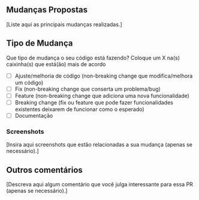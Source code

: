 ## Mudanças Propostas

[Liste aqui as principais mudanças realizadas.]

## Tipo de Mudança

Que tipo de mudança o seu código está fazendo? Coloque um X na(s) caixinha(s) que está(ão) mais de acordo

- [ ] Ajuste/melhoria de código (non-breaking change que modifica/melhora um código)
- [ ] Fix (non-breaking change que conserta um problema/bug)
- [ ] Feature (non-breaking change que adiciona uma nova funcionalidade)
- [ ] Breaking change (fix ou feature que pode fazer funcionalidades existentes deixarem de funcionar como o esperado)
- [ ] Documentação

### Screenshots

[Insira aqui screenshots que estão relacionadas a sua mudança (apenas se necessário).]

## Outros comentários

[Descreva aqui algum comentário que você julga interessante para essa PR (apenas se necessário).]
